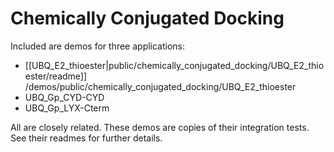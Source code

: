Chemically Conjugated Docking
=============================

Included are demos for three applications:

* [[UBQ_E2_thioester|public/chemically_conjugated_docking/UBQ_E2_thioester/readme]]
                     /demos/public/chemically_conjugated_docking/UBQ_E2_thioester
* UBQ_Gp_CYD-CYD
* UBQ_Gp_LYX-Cterm

All are closely related.
These demos are copies of their integration tests.
See their readmes for further details.

